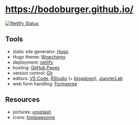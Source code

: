 # **https://bodoburger.github.io/**

[![Netlify Status](https://api.netlify.com/api/v1/badges/f0ebcb47-332f-4eb6-82c9-76d10f7a6d56/deploy-status)](https://app.netlify.com/sites/bodoburger/deploys)

## Tools

- static site generator: [Hugo](https://gohugo.io/)
- Hugo theme: [Wowchemy](https://wowchemy.com/)
- deployment: [netlify](https://www.netlify.com/)
- hosting: [GitHub Pages](https://pages.github.com/)
- version control: [Git](https://git-scm.com/)
- editors: [VS Code](https://code.visualstudio.com/), [RStudio](https://rstudio.com/) (+ [blogdown](https://bookdown.org/yihui/blogdown/)), [JupyterLab](https://jupyter.org/)
- web form handling: [Formspree](https://formspree.io/)

## Resources

- pictures: [unsplash](https://unsplash.com)
- icons: [fontawesome](https://fontawesome.com/)
